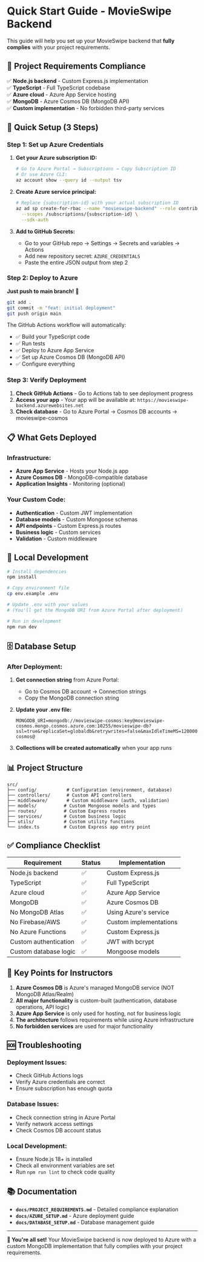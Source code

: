 # Quick Start Guide - MovieSwipe Backend

This guide will help you set up your MovieSwipe backend that **fully complies** with your project requirements.

## 🎯 **Project Requirements Compliance**

✅ **Node.js backend** - Custom Express.js implementation  
✅ **TypeScript** - Full TypeScript codebase  
✅ **Azure cloud** - Azure App Service hosting  
✅ **MongoDB** - Azure Cosmos DB (MongoDB API)  
✅ **Custom implementation** - No forbidden third-party services  

## 🚀 **Quick Setup (3 Steps)**

### **Step 1: Set up Azure Credentials**

1. **Get your Azure subscription ID:**
   ```bash
   # Go to Azure Portal → Subscriptions → Copy Subscription ID
   # Or use Azure CLI:
   az account show --query id --output tsv
   ```

2. **Create Azure service principal:**
   ```bash
   # Replace {subscription-id} with your actual subscription ID
   az ad sp create-for-rbac --name "movieswipe-backend" --role contributor \
     --scopes /subscriptions/{subscription-id} \
     --sdk-auth
   ```

3. **Add to GitHub Secrets:**
   - Go to your GitHub repo → Settings → Secrets and variables → Actions
   - Add new repository secret: `AZURE_CREDENTIALS`
   - Paste the entire JSON output from step 2

### **Step 2: Deploy to Azure**

**Just push to main branch!** 🎉

```bash
git add .
git commit -m "feat: initial deployment"
git push origin main
```

The GitHub Actions workflow will automatically:
- ✅ Build your TypeScript code
- ✅ Run tests
- ✅ Deploy to Azure App Service
- ✅ Set up Azure Cosmos DB (MongoDB API)
- ✅ Configure everything

### **Step 3: Verify Deployment**

1. **Check GitHub Actions** - Go to Actions tab to see deployment progress
2. **Access your app** - Your app will be available at: `https://movieswipe-backend.azurewebsites.net`
3. **Check database** - Go to Azure Portal → Cosmos DB accounts → movieswipe-cosmos

## 📋 **What Gets Deployed**

### **Infrastructure:**
- **Azure App Service** - Hosts your Node.js app
- **Azure Cosmos DB** - MongoDB-compatible database
- **Application Insights** - Monitoring (optional)

### **Your Custom Code:**
- **Authentication** - Custom JWT implementation
- **Database models** - Custom Mongoose schemas
- **API endpoints** - Custom Express.js routes
- **Business logic** - Custom services
- **Validation** - Custom middleware

## 🔧 **Local Development**

```bash
# Install dependencies
npm install

# Copy environment file
cp env.example .env

# Update .env with your values
# (You'll get the MongoDB URI from Azure Portal after deployment)

# Run in development
npm run dev
```

## 🗄️ **Database Setup**

### **After Deployment:**

1. **Get connection string** from Azure Portal:
   - Go to Cosmos DB account → Connection strings
   - Copy the MongoDB connection string

2. **Update your .env file:**
   ```
   MONGODB_URI=mongodb://movieswipe-cosmos:key@movieswipe-cosmos.mongo.cosmos.azure.com:10255/movieswipe-db?ssl=true&replicaSet=globaldb&retrywrites=false&maxIdleTimeMS=120000&appName=@movieswipe-cosmos@
   ```

3. **Collections will be created automatically** when your app runs

## 📊 **Project Structure**

```
src/
├── config/           # Configuration (environment, database)
├── controllers/      # Custom API controllers
├── middleware/       # Custom middleware (auth, validation)
├── models/          # Custom Mongoose models and types
├── routes/          # Custom Express routes
├── services/        # Custom business logic
├── utils/           # Custom utility functions
└── index.ts         # Custom Express app entry point
```

## ✅ **Compliance Checklist**

| Requirement | Status | Implementation |
|-------------|--------|----------------|
| Node.js backend | ✅ | Custom Express.js |
| TypeScript | ✅ | Full TypeScript |
| Azure cloud | ✅ | Azure App Service |
| MongoDB | ✅ | Azure Cosmos DB |
| No MongoDB Atlas | ✅ | Using Azure's service |
| No Firebase/AWS | ✅ | Custom implementations |
| No Azure Functions | ✅ | Custom Express.js |
| Custom authentication | ✅ | JWT with bcrypt |
| Custom database logic | ✅ | Mongoose models |

## 🎯 **Key Points for Instructors**

1. **Azure Cosmos DB** is Azure's managed MongoDB service (NOT MongoDB Atlas/Realm)
2. **All major functionality** is custom-built (authentication, database operations, API logic)
3. **Azure App Service** is only used for hosting, not for business logic
4. **The architecture** follows requirements while using Azure infrastructure
5. **No forbidden services** are used for major functionality

## 🆘 **Troubleshooting**

### **Deployment Issues:**
- Check GitHub Actions logs
- Verify Azure credentials are correct
- Ensure subscription has enough quota

### **Database Issues:**
- Check connection string in Azure Portal
- Verify network access settings
- Check Cosmos DB account status

### **Local Development:**
- Ensure Node.js 18+ is installed
- Check all environment variables are set
- Run `npm run lint` to check code quality

## 📚 **Documentation**

- **`docs/PROJECT_REQUIREMENTS.md`** - Detailed compliance explanation
- **`docs/AZURE_SETUP.md`** - Azure deployment guide
- **`docs/DATABASE_SETUP.md`** - Database management guide

---

**🎉 You're all set!** Your MovieSwipe backend is now deployed to Azure with a custom MongoDB implementation that fully complies with your project requirements. 